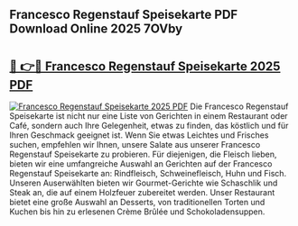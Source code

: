 ## Francesco Regenstauf Speisekarte PDF Download Online 2025 7OVby

# <h2><a href="http://gcc2icw.nevu.top/?p=Francesco+Regenstauf+Speisekarte">🔗 👉🔴 Francesco Regenstauf Speisekarte 2025 PDF</a></h2>

[![Francesco Regenstauf Speisekarte 2025 PDF](https://i.imgur.com/dBaPXMq.png)](http://gcc2icw.nevu.top/?p=Francesco+Regenstauf+Speisekarte)
Die Francesco Regenstauf Speisekarte ist nicht nur eine Liste von Gerichten in einem Restaurant oder Café, sondern auch Ihre Gelegenheit, etwas zu finden, das köstlich und für Ihren Geschmack geeignet ist. Wenn Sie etwas Leichtes und Frisches suchen, empfehlen wir Ihnen, unsere Salate aus unserer Francesco Regenstauf Speisekarte zu probieren. Für diejenigen, die Fleisch lieben, bieten wir eine umfangreiche Auswahl an Gerichten auf der Francesco Regenstauf Speisekarte an: Rindfleisch, Schweinefleisch, Huhn und Fisch. Unseren Auserwählten bieten wir Gourmet-Gerichte wie Schaschlik und Steak an, die auf einem Holzfeuer zubereitet werden. Unser Restaurant bietet eine große Auswahl an Desserts, von traditionellen Torten und Kuchen bis hin zu erlesenen Crème Brûlée und Schokoladensuppen.
